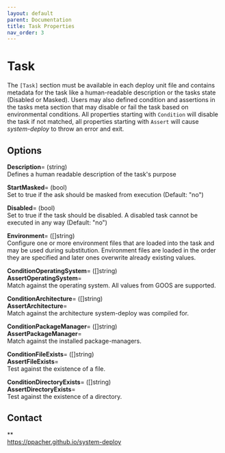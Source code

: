 ```yaml
---
layout: default
parent: Documentation
title: Task Properties
nav_order: 3
---
```

# Task

The `[Task]` section must be available in each deploy unit file and contains
metadata for the task like a human-readable description or the tasks state
(Disabled or Masked). Users may also defined condition and assertions in the
tasks meta section that may disable or fail the task based on environmental
conditions. All properties starting with `Condition` will disable the task if
not matched, all properties starting with `Assert` will cause *system-deploy* to
throw an error and exit.

## Options

   **Description**= (string)  
      Defines a human readable description of the task's purpose

   **StartMasked**= (bool)  
      Set to true if the ask should be masked from execution (Default: "no")

   **Disabled**= (bool)  
      Set to true if the task should be disabled. A disabled task cannot be
      executed in any way (Default: "no")

   **Environment**= ([]string)  
      Configure one or more environment files that are loaded into the task and
      may be used during substitution. Environment files are loaded in the order
      they are specified and later ones overwrite already existing values.

   **ConditionOperatingSystem**= ([]string)  
   **AssertOperatingSystem**=  
      Match against the operating system. All values from GOOS are supported.

   **ConditionArchitecture**= ([]string)  
   **AssertArchitecture**=  
      Match against the architecture system-deploy was compiled for.

   **ConditionPackageManager**= ([]string)  
   **AssertPackageManager**=  
      Match against the installed package-managers.

   **ConditionFileExists**= ([]string)  
   **AssertFileExists**=  
      Test against the existence of a file.

   **ConditionDirectoryExists**= ([]string)  
   **AssertDirectoryExists**=  
      Test against the existence of a directory.


## Contact

**  
https://ppacher.github.io/system-deploy  
